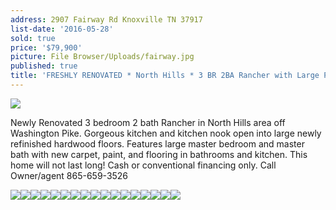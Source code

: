 ```yaml
---
address: 2907 Fairway Rd Knoxville TN 37917
list-date: '2016-05-28'
sold: true
price: '$79,900'
picture: File Browser/Uploads/fairway.jpg
published: true
title: 'FRESHLY RENOVATED * North Hills * 3 BR 2BA Rancher with Large Private Fenced Yard! ONLY $79,900!'
---
```



![](/uploads/versions/20160529_120620---x----4128-2322x---.jpg)

Newly Renovated 3 bedroom 2 bath Rancher in North Hills area off Washington Pike. Gorgeous kitchen and kitchen nook open into large newly refinished hardwood floors. Features large master bedroom and master bath with new carpet, paint, and flooring in bathrooms and kitchen. This home will not last long! Cash or conventional financing only. Call Owner/agent 865-659-3526

![](/uploads/versions/20160529_120644---x----4128-2322x---.jpg)![](/uploads/versions/2016-05-29-12-14-47---x----3024-4032x---.jpg)![](/uploads/versions/20160529_120809---x----4128-2322x---.jpg)![](/uploads/versions/20160529_121334---x----4128-2322x---.jpg)![](/uploads/versions/2016-05-29-12-23-12---x----4032-3024x---.jpg)![](/uploads/versions/20160529_121449---x----4128-2322x---.jpg)![](/uploads/versions/2016-05-29-12-03-55-hdr---x----4032-3024x---.jpg)![](/uploads/versions/2016-05-29-12-17-45---x----3024-4032x---.jpg)![](/uploads/versions/2016-05-29-12-18-55---x----3024-4032x---.jpg)![](/uploads/versions/2016-05-29-12-05-25---x----3024-4032x---.jpg)![](/uploads/versions/2016-05-29-12-05-52---x----3024-4032x---.jpg)![](/uploads/versions/2016-05-29-12-06-04---x----4032-3024x---.jpg)![](/uploads/versions/2016-05-29-12-24-05---x----3024-4032x---.jpg)![](/uploads/versions/2016-05-29-12-08-32---x----4032-3024x---.jpg)![](/uploads/versions/2016-05-29-12-26-40---x----4032-3024x---.jpg)![](/uploads/versions/20160529_120836---x----4128-2322x---.jpg)![](/uploads/versions/20160529_120644---x----4128-2322x---.jpg)